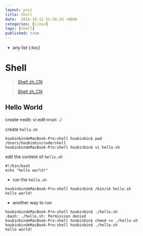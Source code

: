 ```yaml
---
layout: post
title: Shell
date:  2016-10-12 21:56:24 +0800
categories: [Linux]
tags: [shell]
published: true
---
```


* any list
{:toc}



# Shell

> [Shell zh_CN](http://www.runoob.com/linux/linux-shell.html)

> [Shell zh_CN](http://c.biancheng.net/cpp/shell/)


## Hello World

<uml>
    create->edit: vi
    edit->run: ./
</uml>

create ```hello.sh```

```
houbinbindeMacBook-Pro:shell houbinbin$ pwd
/Users/houbinbin/code/shell
houbinbindeMacBook-Pro:shell houbinbin$ vi hello.sh
```

edit the content of ```hello.sh```

```
#!/bin/bash
echo "hello world!"
```

- run the ```hello.sh```

```
houbinbindeMacBook-Pro:shell houbinbin$ /bin/sh hello.sh
hello world!
```

- another way to run

```
houbinbindeMacBook-Pro:shell houbinbin$ ./hello.sh
-bash: ./hello.sh: Permission denied
houbinbindeMacBook-Pro:shell houbinbin$ chmod +x ./hello.sh
houbinbindeMacBook-Pro:shell houbinbin$ ./hello.sh
hello world!
```

